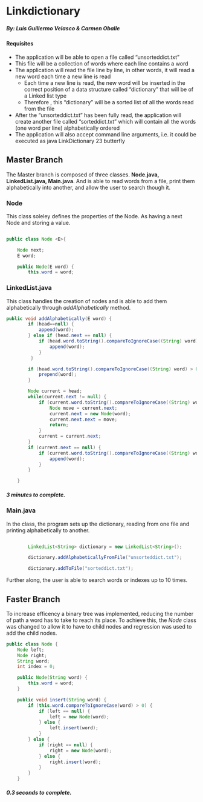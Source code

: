# Linkdictionary
##### By: Luis Guillermo Velasco & Carmen Oballe

#### Requisites
* The application will be able to open a file called “unsorteddict.txt”
* This file will be a collection of words where each line contains a word 
* The application will read the file line by line, in other words, it will read a new word each time a new line is read
  * Each time a new line is read, the new word will be inserted in the correct position of a data structure called “dictionary” that will be of a Linked list type
  * Therefore , this “dictionary” will be a sorted list of all the words read from the file
* After the “unsorteddict.txt” has been fully read, the application will create another file called “sorteddict.txt” which will contain all the words (one word per line) alphabetically ordered
* The application will also accept command line arguments, i.e. it could be executed as java LinkDictionary 23 butterfly

## Master Branch
The Master branch is composed of three classes. **Node.java, LinkedList.java, Main.java**. And is able to read words from a file, print them alphabetically into another, and allow the user to search though it. 

### Node 
This class soleley defines the properties of the Node. As having a next Node and storing a value. 
``` java

public class Node <E>{

    Node next;
    E word;

    public Node(E word) {
        this.word = word;
```

### LinkedList.java 
This class handles the creation of nodes and is able to add them alphabetically through _addAlphabetically_ method. 
```java
public void addAlphabetically(E word) {
        if (head==null) {
            append(word);
        } else if (head.next == null) {
            if (head.word.toString().compareToIgnoreCase((String) word) < 0 ) {
                append(word);
            }
         }

        if (head.word.toString().compareToIgnoreCase((String) word) > 0) {
            prepend(word);
        }

        Node current = head;
        while(current.next != null) {
            if (current.word.toString().compareToIgnoreCase((String) word) < 0 && current.next.word.toString().compareToIgnoreCase((String) word) > 0) {
                Node move = current.next;
                current.next = new Node(word);
                current.next.next = move;
                return;
            }
            current = current.next;
        }
        if (current.next == null) {
            if (current.word.toString().compareToIgnoreCase((String) word) < 0) {
                append(word);
            }
        }

    }
```
##### 3 minutes to complete. 

### Main.java
In the class, the program sets up the dictionary, reading from one file and printing alphabetically to another. 
``` java

        LinkedList<String> dictionary = new LinkedList<String>();

        dictionary.addAlphabeticallyFromFile("unsorteddict.txt");

        dictionary.addToFile("sorteddict.txt");
```
Further along, the user is able to search words or indexes up to 10 times. 

## Faster Branch
To increase efficency a binary tree was implemented, reducing the number of path a word has to take to reach its place. 
To achieve this, the _Node_ class was changed to allow it to have to child nodes and regression was used to add the child nodes. 
``` java
public class Node {
    Node left;
    Node right;
    String word;
    int index = 0;

    public Node(String word) {
        this.word = word;
    }

    public void insert(String word) {
        if (this.word.compareToIgnoreCase(word) > 0) {
            if (left == null) {
                left = new Node(word);
            } else {
                left.insert(word);
            }
        } else {
            if (right == null) {
                right = new Node(word);
            } else {
                right.insert(word);
            }
        }
    }
```
##### 0.3 seconds to complete. 

